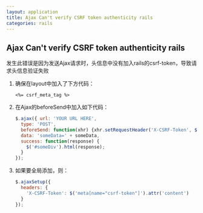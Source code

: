 ```yaml
---
layout: application
title: Ajax Can't verify CSRF token authenticity rails
categories: rails
---
```

## Ajax Can't verify CSRF token authenticity rails

发生此错误是因为发送Ajax请求时，头信息中没有加入rails的csrf-token，导致请求头信息验证失败

1. 确保在layout中加入了下方代码：
    ```erb
    <%= csrf_meta_tag %>
    ```

2. 在Ajax的beforeSend中加入如下代码：
    ```javascript
    $.ajax({ url: 'YOUR URL HERE',
      type: 'POST',
      beforeSend: function(xhr) {xhr.setRequestHeader('X-CSRF-Token', $('meta[name="csrf-token"]').attr('content'))},
      data: 'someData=' + someData,
      success: function(response) {
        $('#someDiv').html(response);
      }
    });
    ```

3. 如果要全局添加，则：
    ```javascript
    $.ajaxSetup({
      headers: {
        'X-CSRF-Token': $('meta[name="csrf-token"]').attr('content')
      }
    });
    ```
